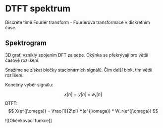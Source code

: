 # DTFT spektrum
Discrete time Fourier transform - Fourierova transformace v diskrétním čase.
## Spektrogram
3D graf, vzniklý spojením DFT za sebe.
Okýnka se překrývají pro větší časové rozlišení.

Snažíme se získat bločky stacionárních signálů. Čím delší blok, tím větší rozlišení.

Konečný výběr signálu:

$$
x[n] = y[n] \times w_r[n]
$$
DTFT:
$$
X(e^{j\omega}) = \frac{1}{2\pi} Y(e^{j\omega}) * W_r(e^{j\omega})
$$

![[Okénkovací funkce]]